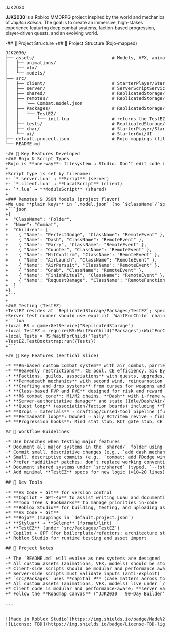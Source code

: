  JJK2030
 
 **JJK2030** is a Roblox MMORPG project inspired by the world and mechanics of *Jujutsu Kaisen*. The goal is to create an immersive, high-stakes experience featuring deep combat systems, faction-based progression, player-driven quests, and an evolving world.
 
-## 🔧 Project Structure
+## 🔧 Project Structure (Rojo-mapped)
 
<pre>
JJK2030/
├── assets/                             # Models, VFX, animations (source files)
│   ├── animations/
│   ├── vfx/
│   └── models/
├── src/
│   ├── client/                         # StarterPlayer/StarterPlayerScripts  (LocalScripts)  *.client.lua
│   ├── server/                         # ServerScriptService/Server          (Scripts)       *.server.lua
│   ├── shared/                         # ReplicatedStorage/Shared            (ModuleScripts) *.lua
│   ├── remotes/                        # ReplicatedStorage/Remotes           (.model.json, plain keys)
│   │   └── Combat.model.json
│   ├── Packages/                       # ReplicatedStorage/Packages
│   │   └── TestEZ/
│   │       └── init.lua                # returns the TestEZ table
│   ├── tests/                          # ReplicatedStorage/Tests             (specs)
│   ├── char/                           # StarterPlayer/StarterCharacterScripts
│   └── ui/                             # StarterGui/UI
├── default.project.json                # Rojo mappings (filesystem → Studio)
└── README.md
</pre>


<pre>
-## 🧠 Key Features Developed
+### Rojo & Script Types
+Rojo is **one-way**: filesystem → Studio. Don’t edit code in Studio; run `rojo build`/`rojo serve`.
+
+Script type is set by filename:
+- `*.server.lua` → **Script** (server)
+- `*.client.lua` → **LocalScript** (client)
+- `*.lua` → **ModuleScript** (shared)
+
+### Remotes & JSON Models (project flavor)
+We use **plain keys** in `.model.json` (no `$className`/`$properties` for children):
+```json
+{
+  "ClassName": "Folder",
+  "Name": "Combat",
+  "Children": [
+    { "Name": "PerfectDodge", "ClassName": "RemoteEvent" },
+    { "Name": "Dash", "ClassName": "RemoteEvent" },
+    { "Name": "Parry", "ClassName": "RemoteEvent" },
+    { "Name": "Counter", "ClassName": "RemoteEvent" },
+    { "Name": "HitConfirm", "ClassName": "RemoteEvent" },
+    { "Name": "AirLaunch", "ClassName": "RemoteEvent" },
+    { "Name": "AirPursuit", "ClassName": "RemoteEvent" },
+    { "Name": "Grab", "ClassName": "RemoteEvent" },
+    { "Name": "FinishRitual", "ClassName": "RemoteEvent" },
+    { "Name": "RequestDamage", "ClassName": "RemoteFunction" }
+  ]
+}
+```
+
+### Testing (TestEZ)
+TestEZ resides at `ReplicatedStorage/Packages/TestEZ`; specs live in `ReplicatedStorage/Tests`.
+Server test runner should use explicit `WaitForChild` chains:
+```lua
+local RS = game:GetService("ReplicatedStorage")
+local TestEZ = require(RS:WaitForChild("Packages"):WaitForChild("TestEZ"))
+local Tests = RS:WaitForChild("Tests")
+TestEZ.TestBootstrap:run({Tests})
+```
<pre>
+## 🧠 Key Features (Vertical Slice)

-* **R6-based custom combat system** with air combos, parries, stuns, and VFX
-* **Heavenly restrictions**, CE pool, CE efficiency, Six Eyes, RCT systems
-* **Factions, guilds, associations** with quests, upgrades, and raids
-* **Permadeath mechanics** with second wind, reincarnation effects, and unlockables
-* **Crafting and drop systems** from curses for weapons and cursed tools
-* **Class-based PVP and PVE** designed for risk and reward
+* **R6 combat core**: M1/M2 chains, **Dash** with i-frame window, **Perfect Dodge** counter, **Parry**, **AirLaunch/AirPursuit**, **Grab**, **Finish Ritual** hooks.
+* **Server-authoritative damage** and state (Idle/Dash/Air/Stunned/Downed), client only sends intents.
+* **Quest loop** (association/faction boards) including **Train Station build** Phase 1 (materials + Yen sinks).
+* **Drops = materials** → crafting/cursed-tool pipeline (future).
+* **Permadeath loop**: Downed → ally RCT/item revive → finish rituals → (later) soul-plane microchallenge.
+* **Progression hooks**: Mind stat stub, RCT gate stub, CE Sensory tier-0 (debug).

## 🚀 Workflow Guidelines

-* Use branches when testing major features
-* Document all major systems in the `shared/` folder using module scripts
-* Commit small, descriptive changes (e.g., `add dash mechanic`, `refactor input handler`)
+* Small, descriptive commits (e.g., `combat: add PDodge window`, `quests: board accept flow`).
+* Prefer *additive* patches; don’t replace working conventions without a reason.
+* Document shared systems under `src/shared` (typed, `--!strict`) with `init()` and `Destroy()`.
+* Add minimal **TestEZ** specs for new logic (≈10–20 lines) before integrating.

## 🤖 Dev Tools

-* **VS Code + Git** for version control
-* **Copilot + GPT-4o** to assist writing Luau and documenting logic
-* **Todo Tree & Bookmarks** to manage priorities in-code
-* **Roblox Studio** for building, testing, and uploading assets
+* **VS Code + Git**
+* **Rojo** (mappings in `default.project.json`)
+* **Stylua** + **Selene** (format/lint)
+* **TestEZ** (under `src/Packages/TestEZ`)
+* Copilot + GPT (for boilerplate/refactors; architecture stays in-repo)
+* Roblox Studio for runtime testing and asset import

## 📌 Project Notes

-* The `README.md` will evolve as new systems are designed
-* All custom assets (animations, VFX, models) should be stored in `/assets`
-* Client-side scripts should be modular and performance aware
-* Server-side scripts must validate inputs (anti-exploit)
+* `src/Packages` uses **capital P** (case matters across tools).
+* All custom assets (animations, VFX, models) live under `/assets`.
+* Client code is modular and performance-aware; **server validates everything** (rate-limit, range/LOS, timestamps).
+* Follow the **Roadmap canvas** (“JJK2030 — 90-Day Builder’s Roadmap”) for priorities and acceptance.

---


![Made in Roblox Studio](https://img.shields.io/badge/Made%20With-Roblox%20Studio-brightgreen?style=flat-square)
![License: TBD](https://img.shields.io/badge/License-TBD-lightgrey?style=flat-square)
